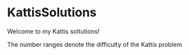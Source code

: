 # KattisSolutions

Welcome to my Kattis soltutions!

The number ranges denote the difficulty of the Kattis problem
